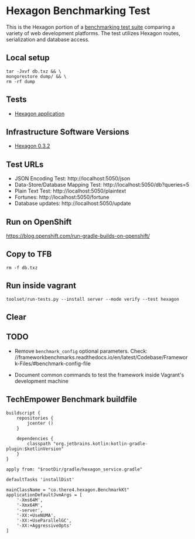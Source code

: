 
# Hexagon Benchmarking Test

This is the Hexagon portion of a [benchmarking test suite](../) comparing a variety of web
development platforms. The test utilizes Hexagon routes, serialization and database access.


## Local setup

    tar -Jxvf db.txz && \
    mongorestore dump/ && \
    rm -rf dump


## Tests

* [Hexagon application](/src/main/java/co/there4/hexagon/Benchmark.kt)


## Infrastructure Software Versions

* [Hexagon 0.3.2](http://there4.co/hexagon)


## Test URLs

* JSON Encoding Test: http://localhost:5050/json
* Data-Store/Database Mapping Test: http://localhost:5050/db?queries=5 
* Plain Text Test: http://localhost:5050/plaintext 
* Fortunes: http://localhost:5050/fortune 
* Database updates: http://localhost:5050/update

## Run on OpenShift

https://blog.openshift.com/run-gradle-builds-on-openshift/


## Copy to TFB

    rm -f db.txz
    
## Run inside vagrant

    toolset/run-tests.py --install server --mode verify --test hexagon
    
## Clear
    

## TODO

* Remove `benchmark_config` optional parameters. Check:
  //frameworkbenchmarks.readthedocs.io/en/latest/Codebase/Framework-Files/#benchmark-config-file

* Document common commands to test the framework inside Vagrant's development machine


## TechEmpower Benchmark buildfile

    buildscript {
        repositories {
            jcenter ()
        }

        dependencies {
            classpath "org.jetbrains.kotlin:kotlin-gradle-plugin:$kotlinVersion"
        }
    }

    apply from: "$rootDir/gradle/hexagon_service.gradle"

    defaultTasks 'installDist'

    mainClassName = "co.there4.hexagon.BenchmarkKt"
    applicationDefaultJvmArgs = [
        '-Xms64M',
        '-Xmx64M',
        '-server',
        '-XX:+UseNUMA',
        '-XX:+UseParallelGC',
        '-XX:+AggressiveOpts'
    ]

